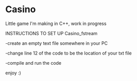 # Casino
Little game I'm making in C++, work in progress

INSTRUCTIONS TO SET UP Casino_fstream

-create an empty text file somewhere in your PC

-change line 12 of the code to be the location of your txt file

-compile and run the code

enjoy :)
